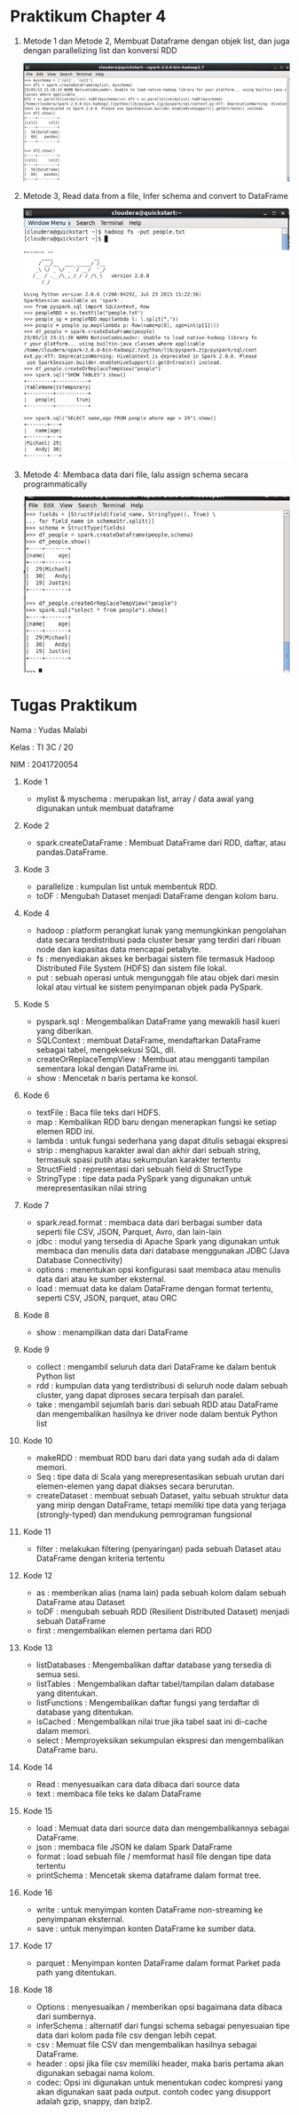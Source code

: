 # Praktikum Chapter 4

1. Metode 1 dan Metode 2, Membuat Dataframe dengan objek list, dan juga dengan parallelizing list dan konversi RDD

    ![](20_images/metode_1.png)

2. Metode 3, Read data from a file, Infer schema and convert to DataFrame

    ![](20_images/metode_3.png)
    ![](20_images/metode_3_2.png)

3. Metode 4: Membaca data dari file, lalu assign schema secara programmatically

    ![](20_images/metode_4.png)

# Tugas Praktikum

Nama : Yudas Malabi

Kelas : TI 3C / 20

NIM : 2041720054

1. Kode 1
    * mylist & myschema : merupakan list, array / data awal yang digunakan untuk membuat dataframe
2. Kode 2
    * spark.createDataFrame : Membuat DataFrame dari RDD, daftar, atau pandas.DataFrame.
3. Kode 3
    * parallelize : kumpulan list untuk membentuk RDD.
    * toDF : Mengubah Dataset menjadi DataFrame dengan kolom baru.

4. Kode 4
    * hadoop : platform perangkat lunak yang memungkinkan pengolahan data secara terdistribusi pada cluster besar yang terdiri dari ribuan node dan kapasitas data mencapai petabyte.
    * fs :  menyediakan akses ke berbagai sistem file termasuk Hadoop Distributed File System (HDFS) dan sistem file lokal.
    * put : sebuah operasi untuk mengunggah file atau objek dari mesin lokal atau virtual ke sistem penyimpanan objek pada PySpark.
5. Kode 5
    * pyspark.sql : Mengembalikan DataFrame yang mewakili hasil kueri yang diberikan.
    * SQLContext : membuat DataFrame, mendaftarkan DataFrame sebagai tabel, mengeksekusi SQL, dll.
    * createOrReplaceTempView : Membuat atau mengganti tampilan sementara lokal dengan DataFrame ini.
    * show : Mencetak n baris pertama ke konsol.
6. Kode 6
    * textFile : Baca file teks dari HDFS.
    * map : Kembalikan RDD baru dengan menerapkan fungsi ke setiap elemen RDD ini.
    * lambda : untuk fungsi sederhana yang dapat ditulis sebagai ekspresi
    * strip : menghapus karakter awal dan akhir dari sebuah string, termasuk spasi putih atau sekumpulan karakter tertentu
    * StructField :  representasi dari sebuah field di StructType
    * StringType : tipe data pada PySpark yang digunakan untuk merepresentasikan nilai string
7. Kode 7
    * spark.read.format : membaca data dari berbagai sumber data seperti file CSV, JSON, Parquet, Avro, dan lain-lain
    * jdbc :  modul yang tersedia di Apache Spark yang digunakan untuk membaca dan menulis data dari database menggunakan JDBC (Java Database Connectivity)
    * options : menentukan opsi konfigurasi saat membaca atau menulis data dari atau ke sumber eksternal.
    * load : memuat data ke dalam DataFrame dengan format tertentu, seperti CSV, JSON, parquet, atau ORC
8. Kode 8
    * show : menampilkan data dari DataFrame
9. Kode 9
    * collect : mengambil seluruh data dari DataFrame ke dalam bentuk Python list
    * rdd : kumpulan data yang terdistribusi di seluruh node dalam sebuah cluster, yang dapat diproses secara terpisah dan paralel.
    * take : mengambil sejumlah baris dari sebuah RDD atau DataFrame dan mengembalikan hasilnya ke driver node dalam bentuk Python list
10. Kode 10
    * makeRDD : membuat RDD baru dari data yang sudah ada di dalam memori.
    * Seq : tipe data di Scala yang merepresentasikan sebuah urutan dari elemen-elemen yang dapat diakses secara berurutan.
    * createDataset : membuat sebuah Dataset, yaitu sebuah struktur data yang mirip dengan DataFrame, tetapi memiliki tipe data yang terjaga (strongly-typed) dan mendukung pemrograman fungsional
11. Kode 11
    * filter : melakukan filtering (penyaringan) pada sebuah Dataset atau DataFrame dengan kriteria tertentu
12. Kode 12
    * as : memberikan alias (nama lain) pada sebuah kolom dalam sebuah DataFrame atau Dataset
    * toDF : mengubah sebuah RDD (Resilient Distributed Dataset) menjadi sebuah DataFrame
    * first : mengembalikan elemen pertama dari RDD
13. Kode 13
    * listDatabases : Mengembalikan daftar database yang tersedia di semua sesi.
    * listTables : Mengembalikan daftar tabel/tampilan dalam database yang ditentukan.
    * listFunctions : Mengembalikan daftar fungsi yang terdaftar di database yang ditentukan.
    * isCached : Mengembalikan nilai true jika tabel saat ini di-cache dalam memori.
    * select : Memproyeksikan sekumpulan ekspresi dan mengembalikan DataFrame baru.
14. Kode 14
    * Read : menyesuaikan cara data dibaca dari source data
    * text : membaca file teks ke dalam DataFrame
15. Kode 15
    * load : Memuat data dari source data dan mengembalikannya sebagai DataFrame.
    * json : membaca file JSON ke dalam Spark DataFrame
    * format : load sebuah file / memformat hasil file dengan tipe data tertentu
    * printSchema : Mencetak skema dataframe dalam format tree.
16. Kode 16
    * write : untuk menyimpan konten DataFrame non-streaming ke penyimpanan eksternal.
    * save : untuk menyimpan konten DataFrame ke sumber data.
17. Kode 17
    * parquet : Menyimpan konten DataFrame dalam format Parket pada path yang ditentukan.
18. Kode 18
    * Options : menyesuaikan / memberikan opsi bagaimana data dibaca dari sumbernya.
    * inferSchema : alternatif dari fungsi schema sebagai penyesuaian tipe data dari kolom pada file csv dengan lebih cepat.
    * csv : Memuat file CSV dan mengembalikan hasilnya sebagai DataFrame.
    * header : opsi jika file csv memiliki header, maka baris pertama akan digunakan sebagai nama kolom.
    * codec: Opsi ini digunakan untuk menentukan codec kompresi yang akan digunakan saat pada output. contoh codec yang disupport adalah gzip, snappy, dan bzip2.